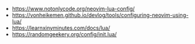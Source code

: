 - https://www.notonlycode.org/neovim-lua-config/
- https://vonheikemen.github.io/devlog/tools/configuring-neovim-using-lua/
- https://learnxinyminutes.com/docs/lua/
- https://randomgeekery.org/config/init.lua/
